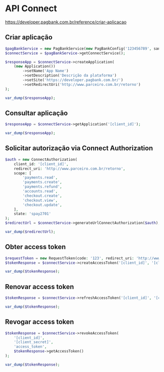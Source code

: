 # API Connect

<https://developer.pagbank.com.br/reference/criar-aplicacao>

## Criar aplicação

```php
$pagBankService = new PagBankService(new PagBankConfig('123456789', sandbox: true));
$connectService = $pagBankService->getConnectService();

$responseApp = $connectService->createApplication(
    (new Application())
        ->setName('App Name')
        ->setDescription('Descrição da plataforma')
        ->setSite('https://developer.pagbank.com.br/')
        ->setRedirectUri('http://www.parceiro.com.br/retorno')
);

var_dump($responseApp);

```

## Consultar aplicação

```php
$responseApp = $connectService->getApplication('[client_id]');

var_dump($responseApp);

```

## Solicitar autorização via Connect Authorization

```php
$auth = new ConnectAuthorization(
    client_id: '[client_id]',
    redirect_uri: 'http://www.parceiro.com.br/retorno',
    scope: [
        'payments.read',
        'payments.create',
        'payments.refund',
        'accounts.read',
        'checkout.create',
        'checkout.view',
        'checkout.update',
    ],
    state: 'spay2701'
);
$redirectUrl = $connectService->generateUrlConnectAuthorization($auth);

var_dump($redirectUrl);
```

## Obter access token

```php
$requestToken = new RequestToken(code: '123', redirect_uri: 'http://www.parceiro.com.br/retorno');
$tokenResponse = $connectService->createAccessToken('[client_id]', '[client_secret]', $requestToken);

var_dump($tokenResponse);
```

## Renovar access token

```php
$tokenResponse = $connectService->refreshAccessToken('[client_id]', '[client_secret]', $tokenResponse->getRefreshToken());

var_dump($tokenResponse);
```

## Revogar access token

```php
$tokenResponse = $connectService->revokeAccessToken(
    '[client_id]',
    '[client_secret]',
    'access_token',
    $tokenResponse->getAccessToken()
);

var_dump($tokenResponse);
```
